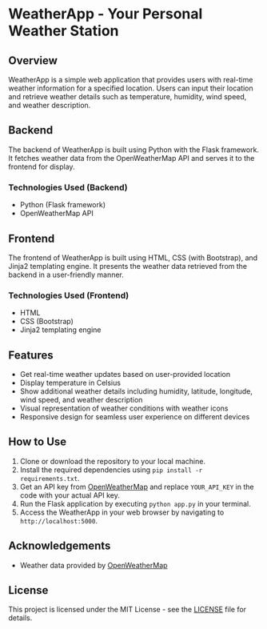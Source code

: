 # WeatherApp - Your Personal Weather Station

## Overview
WeatherApp is a simple web application that provides users with real-time weather information for a specified location.
Users can input their location and retrieve weather details such as temperature, humidity, wind speed, and weather description.

## Backend
The backend of WeatherApp is built using Python with the Flask framework.
It fetches weather data from the OpenWeatherMap API and serves it to the frontend for display.

### Technologies Used (Backend)
- Python (Flask framework)
- OpenWeatherMap API

## Frontend
The frontend of WeatherApp is built using HTML, CSS (with Bootstrap), and Jinja2 templating engine.
It presents the weather data retrieved from the backend in a user-friendly manner.

### Technologies Used (Frontend)
- HTML
- CSS (Bootstrap)
- Jinja2 templating engine

## Features
- Get real-time weather updates based on user-provided location
- Display temperature in Celsius
- Show additional weather details including humidity, latitude, longitude, wind speed, and weather description
- Visual representation of weather conditions with weather icons
- Responsive design for seamless user experience on different devices

## How to Use
1. Clone or download the repository to your local machine.
2. Install the required dependencies using `pip install -r requirements.txt`.
3. Get an API key from [OpenWeatherMap](https://openweathermap.org/api) and replace `YOUR_API_KEY` in the code with your actual API key.
4. Run the Flask application by executing `python app.py` in your terminal.
5. Access the WeatherApp in your web browser by navigating to `http://localhost:5000`.

## Acknowledgements
- Weather data provided by [OpenWeatherMap](https://openweathermap.org/)

## License
This project is licensed under the MIT License - see the [LICENSE](LICENSE) file for details.

